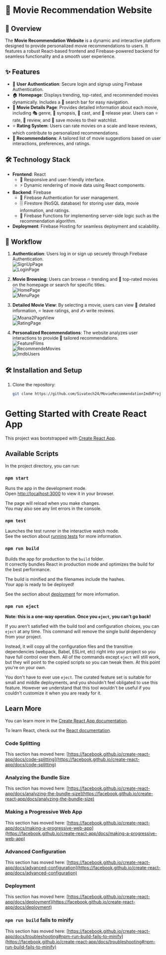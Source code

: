 # 🎥 Movie Recommendation Website  

## 🌟 Overview  
The **Movie Recommendation Website** is a dynamic and interactive platform designed to provide personalized movie recommendations to users. It features a robust React-based frontend and Firebase-powered backend for seamless functionality and a smooth user experience.  

## ✨ Features  
- 🔐 **User Authentication**: Secure login and signup using Firebase Authentication.  
- 🏠 **Homepage**: Displays trending, top-rated, and recommended movies dynamically. Includes a 🔎 search bar for easy navigation.  
- 📄 **Movie Details Page**: Provides detailed information about each movie, including 🎭 genre, 📝 synopsis, 🎥 cast, and 📅 release year. Users can ⭐ rate, 💬 review, and 💾 save movies to their watchlist.  
- ⭐ **Rating System**: Users can rate movies on a scale and leave reviews, which contribute to personalized recommendations.  
- 🎯 **Recommendations**: A tailored list of movie suggestions based on user interactions, preferences, and ratings.  

## 🛠️ Technology Stack  
- **Frontend**: React  
  - 📱 Responsive and user-friendly interface.  
  - ⚡ Dynamic rendering of movie data using React components.  
- **Backend**: Firebase  
  - 🔐 Firebase Authentication for user management.  
  - 🗄️ Firestore (NoSQL database) for storing user data, movie information, and ratings.  
  - 🔧 Firebase Functions for implementing server-side logic such as the recommendation algorithm.  
- **Deployment**: Firebase Hosting for seamless deployment and scalability.  

## 🚀 Workflow  
1. **Authentication**: Users log in or sign up securely through Firebase Authentication.  
   ![SignUpPage](https://github.com/user-attachments/assets/4e36a2a4-4562-4665-b798-29a3f27e1fb3)  
   ![LoginPage](https://github.com/user-attachments/assets/250dcae7-bb9c-41eb-90fd-abda02471520)  

2. **Movie Browsing**: Users can browse 🔥 trending and 🌟 top-rated movies on the homepage or search for specific titles.  
   ![HomePage](https://github.com/user-attachments/assets/7c75b28d-a0d9-47ed-afb5-ea8f9be59592)  
   ![MenuPage](https://github.com/user-attachments/assets/4cfacd75-862f-4fcf-a974-d5ea1fe5efae)  

3. **Detailed Movie View**: By selecting a movie, users can view 🧐 detailed information, ⭐ leave ratings, and ✍️ write reviews.  
   ![Moana2PageView](https://github.com/user-attachments/assets/0ec7f8ed-8c4a-4c5a-9c7e-480f65e67028)  
   ![RatingPage](https://github.com/user-attachments/assets/74986c7a-fed6-4575-8fec-7b9d2ca241ae)  

4. **Personalized Recommendations**: The website analyzes user interactions to provide 🎯 tailored recommendations.  
   ![FeatureFlims](https://github.com/user-attachments/assets/5ac30ce4-ab39-42e8-b6f0-98e24b5c30b2)  
   ![RecommendeMovies](https://github.com/user-attachments/assets/7ae51c19-dd65-4d2c-8d3d-77f7cf828cec)  
   ![ImdbUsers](https://github.com/user-attachments/assets/f9c317f2-b2d0-4d2b-8b16-85827f3d3f89)  

## 🛠️ Installation and Setup  
1. Clone the repository:  
   ```bash  
   git clone https://github.com/Sivatech24/MovieRecommendationImdbProject.git  


# Getting Started with Create React App

This project was bootstrapped with [Create React App](https://github.com/facebook/create-react-app).

## Available Scripts

In the project directory, you can run:

### `npm start`

Runs the app in the development mode.\
Open [http://localhost:3000](http://localhost:3000) to view it in your browser.

The page will reload when you make changes.\
You may also see any lint errors in the console.

### `npm test`

Launches the test runner in the interactive watch mode.\
See the section about [running tests](https://facebook.github.io/create-react-app/docs/running-tests) for more information.

### `npm run build`

Builds the app for production to the `build` folder.\
It correctly bundles React in production mode and optimizes the build for the best performance.

The build is minified and the filenames include the hashes.\
Your app is ready to be deployed!

See the section about [deployment](https://facebook.github.io/create-react-app/docs/deployment) for more information.

### `npm run eject`

**Note: this is a one-way operation. Once you `eject`, you can't go back!**

If you aren't satisfied with the build tool and configuration choices, you can `eject` at any time. This command will remove the single build dependency from your project.

Instead, it will copy all the configuration files and the transitive dependencies (webpack, Babel, ESLint, etc) right into your project so you have full control over them. All of the commands except `eject` will still work, but they will point to the copied scripts so you can tweak them. At this point you're on your own.

You don't have to ever use `eject`. The curated feature set is suitable for small and middle deployments, and you shouldn't feel obligated to use this feature. However we understand that this tool wouldn't be useful if you couldn't customize it when you are ready for it.

## Learn More

You can learn more in the [Create React App documentation](https://facebook.github.io/create-react-app/docs/getting-started).

To learn React, check out the [React documentation](https://reactjs.org/).

### Code Splitting

This section has moved here: [https://facebook.github.io/create-react-app/docs/code-splitting](https://facebook.github.io/create-react-app/docs/code-splitting)

### Analyzing the Bundle Size

This section has moved here: [https://facebook.github.io/create-react-app/docs/analyzing-the-bundle-size](https://facebook.github.io/create-react-app/docs/analyzing-the-bundle-size)

### Making a Progressive Web App

This section has moved here: [https://facebook.github.io/create-react-app/docs/making-a-progressive-web-app](https://facebook.github.io/create-react-app/docs/making-a-progressive-web-app)

### Advanced Configuration

This section has moved here: [https://facebook.github.io/create-react-app/docs/advanced-configuration](https://facebook.github.io/create-react-app/docs/advanced-configuration)

### Deployment

This section has moved here: [https://facebook.github.io/create-react-app/docs/deployment](https://facebook.github.io/create-react-app/docs/deployment)

### `npm run build` fails to minify

This section has moved here: [https://facebook.github.io/create-react-app/docs/troubleshooting#npm-run-build-fails-to-minify](https://facebook.github.io/create-react-app/docs/troubleshooting#npm-run-build-fails-to-minify)
